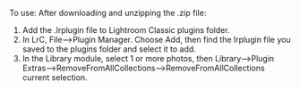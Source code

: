 To use:
After downloading and unzipping the .zip file:
1. Add the .lrplugin file to Lightroom Classic plugins folder.
2. In LrC, File-->Plugin Manager. Choose Add, then find the lrplugin file you saved to the plugins folder and select it to add.
3. In the Library module, select 1 or more photos, then Library-->Plugin Extras-->RemoveFromAllCollections-->RemoveFromAllCollections current selection.
